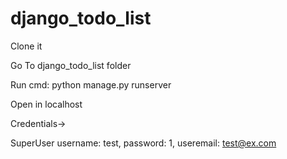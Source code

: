 # django_todo_list

Clone it

Go To django_todo_list folder

Run cmd: python manage.py runserver

Open in localhost

Credentials->

SuperUser
           username: test,
           password: 1,
           useremail: test@ex.com
           
